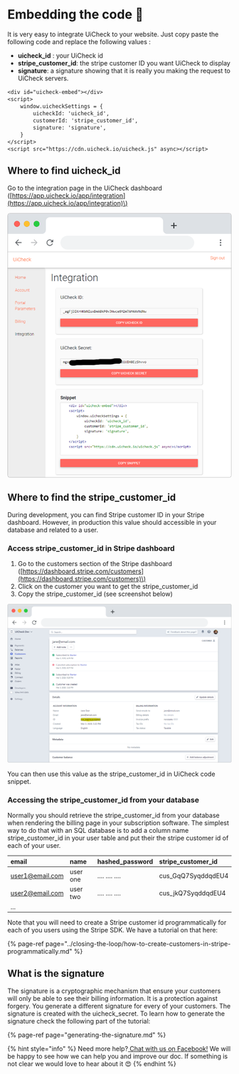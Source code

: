 # Embedding the code 🏓

It is very easy to integrate UiCheck to your website. Just copy paste the following code and replace the following values : 

* **uicheck\_id** : your UiCheck id 
* **stripe\_customer\_id**: the stripe customer ID you want UiCheck to display
* **signature**: a signature showing that it is really you making the request to UiCheck servers.

```markup
<div id="uicheck-embed"></div>
<script>
    window.uicheckSettings = {
        uicheckId: 'uicheck_id',
        customerId: 'stripe_customer_id',
        signature: 'signature',
    }
</script>
<script src="https://cdn.uicheck.io/uicheck.js" async></script>
```

## Where to find uicheck\_id

Go to the integration page in the UiCheck dashboard \([https://app.uicheck.io/app/integration](https://app.uicheck.io/app/integration)\)

![](../.gitbook/assets/frame_chrome_mac_light-14.png)



## Where to find the stripe\_customer\_id

During development, you can find Stripe customer ID in your Stripe dashboard. However, in production this value should accessible in your database and related to a user. 

### Access stripe\_customer\_id in Stripe dashboard

1. Go to the customers section of the Stripe dashboard \([https://dashboard.stripe.com/customers](https://dashboard.stripe.com/customers)\) 
2. Click on the customer you want to get the stripe\_customer\_id
3. Copy the stripe\_customer\_id \(see screenshot below\)

![](../.gitbook/assets/frame_chrome_mac_light-15.png)

You can then use this value as the stripe\_customer\_id in UiCheck code snippet.

### Accessing the stripe\_customer\_id from your database

Normally you should retrieve the stripe\_customer\_id from your database when rendering the billing page in your subscription software. The simplest way to do that with an SQL database is to add a column name stripe\_customer\_id in your user table and put their the stripe customer id of each of your user.

| email | name | hashed\_password | stripe\_customer\_id |
| :--- | :--- | :--- | :--- |
| user1@email.com | user one | .... .... .... | cus\_GqQ7SyqddqdEU4 |
| user2@email.com | user two | .... .... .... | cus\_jkQ7SyqddqdEU4 |
| ... |  |  |  |

Note that you will need to create a Stripe customer id programmatically for each of you users using the Stripe SDK. We have a tutorial on that here:

{% page-ref page="../closing-the-loop/how-to-create-customers-in-stripe-programmatically.md" %}

## What is the signature

The signature is a cryptographic mechanism that ensure your customers will only be able to see their billing information. It is a protection against forgery. You generate a different signature for every of your customers. The signature is created with the uicheck\_secret. To learn how to generate the signature check the following part of the tutorial:

{% page-ref page="generating-the-signature.md" %}



{% hint style="info" %}
Need more help?[ Chat with us on Facebook!](https://m.me/UiCheck) We will be happy to see how we can help you and improve our doc. If something is not clear we would love to hear about it 😍
{% endhint %}

